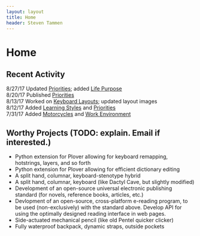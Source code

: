 ```yaml
---
layout: layout
title: Home
header: Steven Tammen
---
```


<h1 class="center"> Home </h1>

## Recent Activity

8/27/17   Updated [Priorities](https://steventammen.com/priorities); added [Life Purpose](https://steventammen.com/life-purpose/) <br/>
8/20/17   Published [Priorities](https://steventammen.com/priorities)<br/>
8/13/17   Worked on [Keyboard Layouts](https://steventammen.com/keyboard-layouts/); updated layout images <br/>
8/12/17   Added [Learning Styles](https://steventammen.com/learning-styles/) and [Priorities](https://steventammen.com/priorities) <br/>
7/31/17   Added [Motorcycles](https://steventammen.com/motorcycles) and [Work Environment](https://steventammen.com/work-environment) <br/>

## Worthy Projects (TODO: explain. Email if interested.)

- Python extension for Plover allowing for keyboard remapping, hotstrings, layers, and so forth
- Python extension for Plover allowing for efficient dictionary editing
- A split hand, columnar, keyboard-stenotype hybrid
- A split hand, columnar, keyboard (like Dactyl Cave, but slightly modified)
- Development of an open-source universal electronic publishing standard (for novels, reference books, articles, etc.)
- Devlopment of an open-source, cross-platform e-reading program, to be used (non-exclusively) with the standard above. Develop API for using the optimally designed reading interface in web pages.
- Side-actuated mechanical pencil (like old Pentel quicker clicker)
- Fully waterproof backpack, dynamic straps, outside pockets
